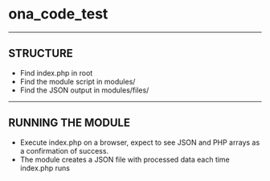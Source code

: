 # ona_code_test

-------------------
STRUCTURE
-------------------
* Find index.php in root
* Find the module script in modules/
* Find the JSON output in modules/files/ 

-------------------
RUNNING THE MODULE
-------------------
* Execute index.php on a browser, expect to see JSON and PHP arrays as a confirmation of success. 
* The module creates a JSON file with processed data each time index.php runs


